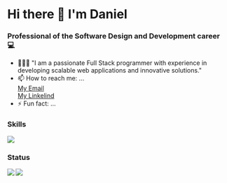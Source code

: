 <div id= "header"  aling="center">
   <h1 aling="center">Hi there 👋 I'm Daniel</h1>

  <h3 aling="center" >Professional of the Software Design and Development career 💻</h3>


</div>

- 👨🏻‍💻 "I am a passionate Full Stack programmer with experience in developing scalable web applications and innovative solutions."
- 📫 How to reach me: ...
  <br>
       <a href= "mailto:toledo992905@gmail.com" > My Email </a> <br>
      <a href="https://www.linkedin.com/in/daniel-andree-toledo-navarrete/"> My Linkelind</a>
  <br>
- ⚡ Fun fact: ...
<h3>Skills</h3>
<img src="https://camo.githubusercontent.com/47f4324a7b6bd159d633f3034b6b0ace69989ae101d1426434e99ace934c8c83/68747470733a2f2f736b696c6c69636f6e732e6465762f69636f6e733f693d72656163742c6a732c68746d6c2c6373732c7461696c77696e642c6769742c6769746875622c656d6f74696f6e2c626162656c2c706f7374677265732c6a6573742c727562792c7261696c732c6669676d61267468656d653d6461726b">
<h3>Status</h3>
<p><img align="left" src="https://github-readme-stats.vercel.app/api?username=DanielToledo-99&show_icons=true&theme=tokyonight"  /></p>
<p><img align="center" src="https://github-readme-stats.vercel.app/api/top-langs/?username=DanielToledo-99&layout=compact&theme=tokyonight" /></p>
